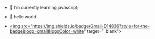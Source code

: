 - 🌱 I’m currently learning javascript;
- 💞️ hello world

- <a href = "vitoria.martins.alves@escola.pr.gov.br"><img src="https://img.shields.io/badge/Gmail-D14836?style=for-the-badge&logo=gmail&logoColor=white&quot; target="_blank"></a>
